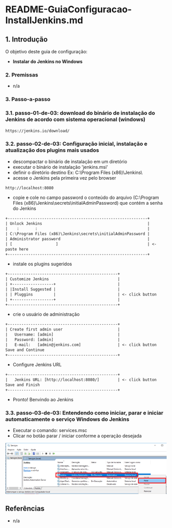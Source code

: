 # README-GuiaConfiguracao-InstallJenkins.md


## 1. Introdução ##

O objetivo deste guia de configuração:
* **Instalar do Jenkins no Windows**


### 2. Premissas ###

* n/a


### 3. Passo-a-passo ###

### 3.1. passo-01-de-03: download do binário de instalação do Jenkins de acordo com sistema operacional (windows)  ###

```html
https://jenkins.io/download/
```


### 3.2. passo-02-de-03: Configuração inicial, instalação e atualização dos plugins mais usados ###

  * descompactar o binário de instalação em um diretório
  * executar o binário de instalação 'jenkins.msi'
  * definir o diretório destino Ex: C:\Program Files (x86)\Jenkins\
  * acesse o Jenkins pela primeira vez pelo browser
  
```browser
http://localhost:8080
```

  * copie e cole no campo password o conteúdo do arquivo (C:\Program Files (x86)\Jenkins\secrets\initialAdminPassword) que contém a senha do Jenkins 

```browser
+-------------------------------------------------------------+
| Unlock Jenkins                                              |
|    :       :                                                |
| C:\Program Files (x86)\Jenkins\secrets\initialAdminPassword |
| Administrator password                                      | 
| [                   ]                                       | <- paste here
+-------------------------------------------------------------+
```

  * instale os plugins sugeridos

```browser
+------------------------------------------------+
| Customize Jenkins                              |
| +------------------+                           |
| |Install Suggested |                           |
| | Pluggins         |                           | <- click button
| +------------------+                           |
+------------------------------------------------+
```

  * crie o usuário de administração

```browser
+------------------------------------------------+
| Create first admin user                        |
|   Username: [admin]                            |
|   Password: [admin]                            |
|   E-mail:   [admin@jenkins.com]                | <- click button Save and Continue
+------------------------------------------------+
```

  * Configure Jenkins URL

```browser
+------------------------------------------------+
|   Jenkins URL: [http://localhost:8080/]        | <- click button Save and Finish
+------------------------------------------------+
```

  * Pronto! Benvindo ao Jenkins


### 3.3. passo-03-de-03: Entendendo como iniciar, parar e iniciar automaticamente o serviço Windows do Jenkins ###

  * Executar o comando: services.msc
  * Clicar no botão parar / iniciar conforme a operação desejada

![Services-Start-Stop](https://github.com/josemarsilva/eval-jenkins/blob/master/doc/images/services-start-stop.png) 


## Referências ##

* n/a
